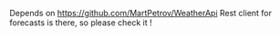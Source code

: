 Depends on https://github.com/MartPetrov/WeatherApi
Rest client for forecasts is there, so please check it !